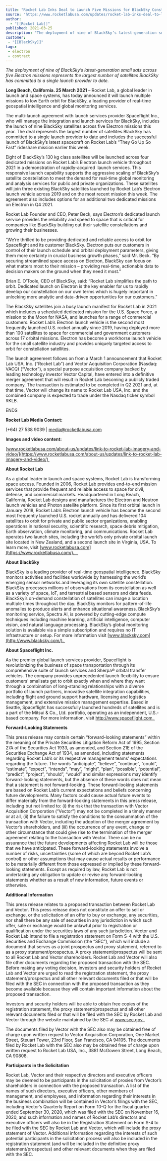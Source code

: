 ```yaml
---
title: "Rocket Lab Inks Deal to Launch Five Missions for BlackSky Constellation  "
source: "https://www.rocketlabusa.com/updates/rocket-lab-inks-deal-to-launch-five-missions-for-blacksky-constellation/"
author:
  - "[[Rocket Lab]]"
published: 2021-03-25
description: "The deployment of nine of BlackSky’s latest-generation small sats across five Electron missions represents the largest number of satellites BlackSky has committed to a single launch provider to date."
customer:
 - "[[BlackSky]]"
tags:
 - electron
 - contract
---
```

*The deployment of nine of BlackSky’s latest-generation small sats across five Electron missions represents the largest number of satellites BlackSky has committed to a single launch provider to date.* 

**Long Beach, California. 25 March 2021** – Rocket Lab, a global leader in launch and space systems, has today announced it will launch multiple missions to low Earth orbit for BlackSky, a leading provider of real-time geospatial intelligence and global monitoring services. 

The multi-launch agreement with launch services provider Spaceflight Inc., who will manage the integration and launch services for BlackSky, includes the launch of nine BlackSky satellites across five Electron missions this year. The deal represents the largest number of satellites BlackSky has committed to a single launch provider to date and includes the successful launch of BlackSky’s latest spacecraft on Rocket Lab’s “They Go Up So Fast” rideshare mission earlier this week.  

Eight of BlackSky’s 130 kg class satellites will be launched across four dedicated missions on Rocket Lab’s Electron launch vehicle throughout 2021 in a demonstration of rapidly-acquired  launch services. This responsive launch capability supports the aggressive scaling of BlackSky’s satellite constellation to meet the demand for real-time global monitoring and analysis services for public and private organizations. These satellites will join three existing BlackSky satellites launched by Rocket Lab’s Electron launch vehicle across 2019 and on the most recent mission this week. The agreement also includes options for an additional two dedicated missions on Electron in Q4 2021.  

Rocket Lab Founder and CEO, Peter Beck, says Electron’s dedicated launch service provides the reliability and speed to space that is critical for companies like BlackSky building out their satellite constellations and growing their businesses. 

“We’re thrilled to be providing dedicated and reliable access to orbit for Spaceflight and its customer BlackSky. Electron puts our customers in control of their launch schedule and orbital deployment parameters, giving them more certainty in crucial business growth phases,” said Mr. Beck. “By securing streamlined space access on Electron, BlackSky can focus on what matters most to their mission – providing real-time, actionable data to decision makers on the ground when they need it most.” 

Brian E. O’Toole, CEO of BlackSky, said: “Rocket Lab simplifies the path to orbit. Dedicated launch on Electron is the key enabler for us to rapidly develop our constellation on our own terms which is hugely important in unlocking more analytic and data-driven opportunities for our customers.” 

The BlackSky satellites join a busy launch manifest for Rocket Lab in 2021 which includes a scheduled dedicated mission for the U.S. Space Force, a mission to the Moon for NASA, and launches for a range of commercial customers. Rocket Lab’s Electron launch vehicle is the second most frequently launched U.S. rocket annually since 2019, having deployed more than 100 satellites to space for commercial and government customers across 17 orbital missions. Electron has become a workhorse launch vehicle for the small satellite industry and provides uniquely targeted access to orbit for constellation satellites.   

The launch agreement follows on from a March 1 announcement that Rocket Lab USA, Inc. (“Rocket Lab”) and Vector Acquisition Corporation (Nasdaq: VACQ) (“Vector”), a special purpose acquisition company backed by leading technology investor Vector Capital, have entered into a definitive merger agreement that will result in Rocket Lab becoming a publicly traded company. The transaction is estimated to be completed in Q2 2021 and, at that time, Vector will change its name to Rocket Lab USA, Inc. and the combined company is expected to trade under the Nasdaq ticker symbol RKLB. 

ENDS 

**Rocket Lab Media Contact:** 

(+64) 27 538 9039 | media@rocketlabusa.com 

**Images and video content:** 

[www.rocketlabusa.com/about-us/updates/link-to-rocket-lab-imagery-and-video/](https://www.rocketlabusa.com/about-us/updates/link-to-rocket-lab-imagery-and-video/) 

**About Rocket Lab** 

As a global leader in launch and space systems, Rocket Lab is transforming space access. Founded in 2006, Rocket Lab provides end-to-end mission services that provide frequent and reliable access to space for civil, defense, and commercial markets. Headquartered in Long Beach, California, Rocket Lab designs and manufactures the Electron and Neutron launch vehicles and Photon satellite platform. Since its first orbital launch in January 2018, Rocket Lab’s Electron launch vehicle has become the second most frequently launched U.S. rocket annually and has delivered 104 satellites to orbit for private and public sector organizations, enabling operations in national security, scientific research, space debris mitigation, Earth observation, climate monitoring, and communications. Rocket Lab operates two launch sites, including the world’s only private orbital launch site located in New Zealand, and a second launch site in Virginia, USA. To learn more, visit [www.rocketlabusa.com](https://www.rocketlabusa.com/).   

**About BlackSky** 

BlackSky is a leading provider of real-time geospatial intelligence. BlackSky monitors activities and facilities worldwide by harnessing the world’s emerging sensor networks and leveraging its own satellite constellation. BlackSky processes millions of observations from its constellation as well as a variety of space, IoT, and terrestrial based sensors and data feeds. BlackSky’s on-demand constellation of satellites can image a location multiple times throughout the day. BlackSky monitors for pattern-of-life anomalies to produce alerts and enhance situational awareness. BlackSky’s monitoring service, Spectra AI, is powered by cutting-edge compute techniques including machine learning, artificial intelligence, computer vision, and natural language processing. BlackSky’s global monitoring solution is available via a simple subscription and requires no IT infrastructure or setup. For more information visit [www.blacksky.com](http://www.blacksky.com/). 

**About Spaceflight Inc.** 

As the premier global launch services provider, Spaceflight is revolutionizing the business of space transportation through its comprehensive suite of launch services and Sherpa® orbital transfer vehicles. The company provides unprecedented launch flexibility to ensure customers' smallsats get to orbit exactly when and where they want through a combination of long-standing relationships with a diverse portfolio of launch partners, innovative satellite integration capabilities, including flight and ground support hardware, licensing and logistics management, and extensive mission management expertise. Based in Seattle, Spaceflight has successfully launched hundreds of satellites and is a part of the Mitsui & Co., Ltd. portfolio, operating as an independent, U.S.-based company. For more information, visit http://www.spaceflight.com. 

**Forward-Looking Statements** 

This press release may contain certain “forward-looking statements” within the meaning of the Private Securities Litigation Reform Act of 1995, Section 27A of the Securities Act 1933, as amended, and Section 21E of the Securities Exchange Act of 1934, as amended, including statements regarding Rocket Lab’s or its respective management teams’ expectations regarding the future. The words “anticipate”, “believe”, “continue”, “could”, “estimate”, “expect”, “intends”, “may”, “might”, “plan”, “possible”, “potential”, “predict”, “project”, “should”, “would” and similar expressions may identify forward-looking statements, but the absence of these words does not mean that a statement is not forward-looking. These forward-looking statements are based on Rocket Lab’s current expectations and beliefs concerning future developments. Many factors could cause actual future events to differ materially from the forward-looking statements in this press release, including but not limited to: (i) the risk that the transaction with Vector Acquisition Corporation (“Vector”) may not be completed in a timely manner or at all, (ii) the failure to satisfy the conditions to the consummation of the transaction with Vector, including the adoption of the merger agreement by Vector’s shareholders, and (iii) the occurrence of any event, change or other circumstance that could give rise to the termination of the merger agreement relating to the transaction with Vector. There can be no assurance that the future developments affecting Rocket Lab will be those that we have anticipated. These forward-looking statements involve a number of risks, uncertainties (some of which are beyond Rocket Lab’s control) or other assumptions that may cause actual results or performance to be materially different from those expressed or implied by these forward-looking statements. Except as required by law, Rocket Lab is not undertaking any obligation to update or revise any forward-looking statements whether as a result of new information, future events or otherwise.  

**Additional Information** 

This press release relates to a proposed transaction between Rocket Lab and Vector. This press release does not constitute an offer to sell or exchange, or the solicitation of an offer to buy or exchange, any securities, nor shall there be any sale of securities in any jurisdiction in which such offer, sale or exchange would be unlawful prior to registration or qualification under the securities laws of any such jurisdiction. Vector and Rocket Lab intend to file a registration statement on Form S-4 with the U.S. Securities and Exchange Commission (the “SEC”), which will include a document that serves as a joint prospectus and proxy statement, referred to as a proxy statement/prospectus. A proxy statement/prospectus will be sent to all Rocket Lab and Vector shareholders. Rocket Lab and Vector will also file other documents regarding the proposed transaction with the SEC. Before making any voting decision, investors and security holders of Rocket Lab and Vector are urged to read the registration statement, the proxy statement/prospectus and all other relevant documents filed or that will be filed with the SEC in connection with the proposed transaction as they become available because they will contain important information about the proposed transaction. 

Investors and security holders will be able to obtain free copies of the registration statement, the proxy statement/prospectus and all other relevant documents filed or that will be filed with the SEC by Rocket Lab and Vector through the website maintained by the SEC at www.sec.gov. 

The documents filed by Vector with the SEC also may be obtained free of charge upon written request to Vector Acquisition Corporation, One Market Street, Steuart Tower, 23rd Floor, San Francisco, CA 94105. The documents filed by Rocket Lab with the SEC also may be obtained free of charge upon written request to Rocket Lab USA, Inc., 3881 McGowen Street, Long Beach, CA 90808. 

**Participants in the Solicitation** 

Rocket Lab, Vector and their respective directors and executive officers may be deemed to be participants in the solicitation of proxies from Vector’s shareholders in connection with the proposed transaction. A list of the names of such directors, executive officers, other members of management, and employees, and information regarding their interests in the business combination will be contained in Vector’s filings with the SEC, including Vector’s Quarterly Report on Form 10-Q for the fiscal quarter ended September 30, 2020, which was filed with the SEC on November 16, 2020, and such information and names of Rocket Lab’s directors and executive officers will also be in the Registration Statement on Form S-4 to be filed with the SEC by Rocket Lab and Vector, which will include the proxy statement of Vector. Additional information regarding the interests of such potential participants in the solicitation process will also be included in the registration statement (and will be included in the definitive proxy statement/prospectus) and other relevant documents when they are filed with the SEC.